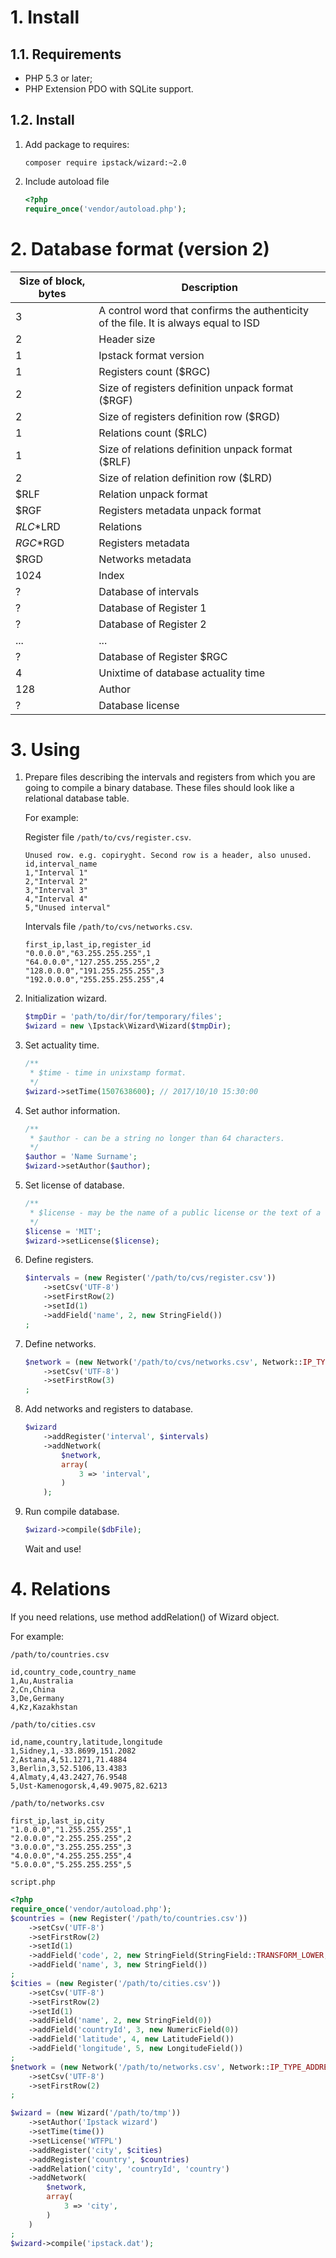 # 1. Install

## 1.1. Requirements
* PHP 5.3 or later;
* PHP Extension PDO with SQLite support.

## 1.2. Install
1. Add package to requires:
    ```text
    composer require ipstack/wizard:~2.0
    ```
2. Include autoload file
    ```php
    <?php
    require_once('vendor/autoload.php');
    ```
# 2. Database format (version 2)

|Size of block, bytes|Description|
|---|---|
|3|A control word that confirms the authenticity of the file. It is always equal to ISD|
|2|Header size|
|1|Ipstack format version|
|1|Registers count ($RGC)|
|2|Size of registers definition unpack format ($RGF)|
|2|Size of registers definition row ($RGD)|
|1|Relations count ($RLC)|
|1|Size of relations definition unpack format ($RLF)|
|2|Size of relation definition row ($LRD)|
|$RLF|Relation unpack format|
|$RGF|Registers metadata unpack format|
|$RLC*$LRD|Relations|
|$RGC*$RGD|Registers metadata|
|$RGD|Networks metadata|
|1024|Index|
|?|Database of intervals|
|?|Database of Register 1|
|?|Database of Register 2|
|...|...|
|?|Database of Register $RGC|
|4|Unixtime of database actuality time|
|128|Author|
|?|Database license|


# 3. Using

1. Prepare files describing the intervals and registers from which you are going to compile a binary database. These files should look like a relational database table.
    
    For example:
    
    Register file `/path/to/cvs/register.csv`.
    
    ```text
    Unused row. e.g. copiryght. Second row is a header, also unused.
    id,interval_name
    1,"Interval 1"
    2,"Interval 2"
    3,"Interval 3"
    4,"Interval 4"
    5,"Unused interval"
    ```
    
    Intervals file `/path/to/cvs/networks.csv`.
    
    ```text
    first_ip,last_ip,register_id
    "0.0.0.0","63.255.255.255",1
    "64.0.0.0","127.255.255.255",2
    "128.0.0.0","191.255.255.255",3
    "192.0.0.0","255.255.255.255",4
    ```
    
1. Initialization wizard.
    
    ```php
    $tmpDir = 'path/to/dir/for/temporary/files';
    $wizard = new \Ipstack\Wizard\Wizard($tmpDir);
    ```
    
1. Set actuality time.
    
    ```php
    /**
     * $time - time in unixstamp format.
     */
    $wizard->setTime(1507638600); // 2017/10/10 15:30:00
    ```

1. Set author information.
    
    ```php
    /**
     * $author - can be a string no longer than 64 characters.
     */
    $author = 'Name Surname';
    $wizard->setAuthor($author);
    ```

1. Set license of database.
    
    ```php
    /**
     * $license - may be the name of a public license or the text of a license. The length is unlimited.
     */
    $license = 'MIT';
    $wizard->setLicense($license);
    ```

1. Define registers.
    
    ```php
    $intervals = (new Register('/path/to/cvs/register.csv'))
        ->setCsv('UTF-8')
        ->setFirstRow(2)
        ->setId(1)
        ->addField('name', 2, new StringField())
    ;
    ```

1. Define networks.

    ```php
    $network = (new Network('/path/to/cvs/networks.csv', Network::IP_TYPE_ADDRESS, 1, 2))
        ->setCsv('UTF-8')
        ->setFirstRow(3)
    ;
    ```

1. Add networks and registers to database.
    
    ```php
    $wizard
        ->addRegister('interval', $intervals)
        ->addNetwork(
            $network,
            array(
                3 => 'interval',
            )
        );
    ```

1. Run compile database.
    
    ```php
    $wizard->compile($dbFile);
    ```
    
    Wait and use!

# 4. Relations

If you need relations, use method addRelation() of Wizard object.

For example:

`/path/to/countries.csv`

```text
id,country_code,country_name
1,Au,Australia
2,Cn,China
3,De,Germany
4,Kz,Kazakhstan
```

`/path/to/cities.csv`

```text
id,name,country,latitude,longitude
1,Sidney,1,-33.8699,151.2082
2,Astana,4,51.1271,71.4884
3,Berlin,3,52.5106,13.4383
4,Almaty,4,43.2427,76.9548
5,Ust-Kamenogorsk,4,49.9075,82.6213
```

`/path/to/networks.csv`

```text
first_ip,last_ip,city
"1.0.0.0","1.255.255.255",1
"2.0.0.0","2.255.255.255",2
"3.0.0.0","3.255.255.255",3
"4.0.0.0","4.255.255.255",4
"5.0.0.0","5.255.255.255",5
```

`script.php`

```php
<?php
require_once('vendor/autoload.php');
$countries = (new Register('/path/to/countries.csv'))
    ->setCsv('UTF-8')
    ->setFirstRow(2)
    ->setId(1)
    ->addField('code', 2, new StringField(StringField::TRANSFORM_LOWER, 2))
    ->addField('name', 3, new StringField())
;
$cities = (new Register('/path/to/cities.csv'))
    ->setCsv('UTF-8')
    ->setFirstRow(2)
    ->setId(1)
    ->addField('name', 2, new StringField(0))
    ->addField('countryId', 3, new NumericField(0))
    ->addField('latitude', 4, new LatitudeField())
    ->addField('longitude', 5, new LongitudeField())
;
$network = (new Network('/path/to/networks.csv', Network::IP_TYPE_ADDRESS, 1, 2))
    ->setCsv('UTF-8')
    ->setFirstRow(2)
;

$wizard = (new Wizard('/path/to/tmp'))
    ->setAuthor('Ipstack wizard')
    ->setTime(time())
    ->setLicense('WTFPL')
    ->addRegister('city', $cities)
    ->addRegister('country', $countries)
    ->addRelation('city', 'countryId', 'country')
    ->addNetwork(
        $network,
        array(
            3 => 'city',
        )
    )
;
$wizard->compile('ipstack.dat');
``` 
